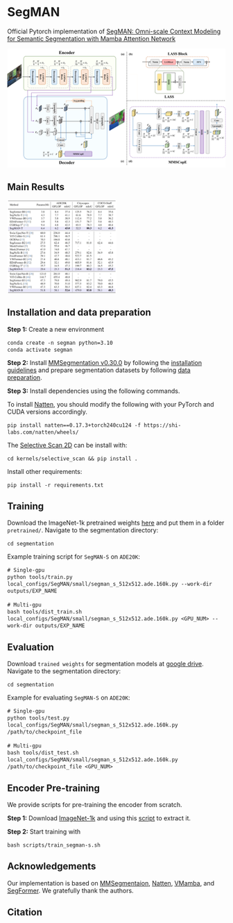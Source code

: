 # SegMAN
Official Pytorch implementation of [SegMAN: Omni-scale Context Modeling for Semantic Segmentation with Mamba Attention Network]()

![SegMAN](assets/SegMAN.png)

## Main Results

<img src="assets/main_results.png" width="50%" />

## Installation and data preparation

**Step 1:**  Create a new environment
```shell
conda create -n segman python=3.10
conda activate segman
```
**Step 2:** Install [MMSegmentation v0.30.0](https://github.com/open-mmlab/mmsegmentation/tree/v0.30.0) by following the [installation guidelines](https://github.com/open-mmlab/mmsegmentation/blob/v0.30.0/docs/en/get_started.md) and prepare segmentation datasets by following [data preparation](https://github.com/open-mmlab/mmsegmentation/blob/v0.30.0/docs/en/dataset_prepare.md).


**Step 3:** Install dependencies using the following commands.

To install [Natten](https://github.com/SHI-Labs/NATTEN), you should modify the following with your PyTorch and CUDA versions accordingly.
```shell
pip install natten==0.17.3+torch240cu124 -f https://shi-labs.com/natten/wheels/
```

The [Selective Scan 2D](https://github.com/MzeroMiko/VMamba) can be install with:
```shell
cd kernels/selective_scan && pip install .
```

Install other requirements:
```shell
pip install -r requirements.txt
```

## Training
Download the ImageNet-1k pretrained weights [here]() and put them in a folder ```pretrained/```. Navigate to the segmentation directory:
```shell
cd segmentation
```

Example training script for ```SegMAN-S``` on ```ADE20K```:
```shell
# Single-gpu
python tools/train.py local_configs/SegMAN/small/segman_s_512x512.ade.160k.py --work-dir outputs/EXP_NAME

# Multi-gpu
bash tools/dist_train.sh local_configs/SegMAN/small/segman_s_512x512.ade.160k.py <GPU_NUM> --work-dir outputs/EXP_NAME
```

## Evaluation
Download `trained weights` for segmentation models at [google drive](). Navigate to the segmentation directory:
```shell
cd segmentation
```

Example for evaluating ```SegMAN-S``` on ```ADE20K```:
```
# Single-gpu
python tools/test.py local_configs/SegMAN/small/segman_s_512x512.ade.160k.py /path/to/checkpoint_file

# Multi-gpu
bash tools/dist_test.sh local_configs/SegMAN/small/segman_s_512x512.ade.160k.py /path/to/checkpoint_file <GPU_NUM>
```


## Encoder Pre-training
We provide scripts for pre-training the encoder from scratch.

**Step 1:** Download [ImageNet-1k](https://www.image-net.org/download.php) and using this [script](https://gist.github.com/BIGBALLON/8a71d225eff18d88e469e6ea9b39cef4) to extract it.

**Step 2:** Start training with

```
bash scripts/train_segman-s.sh
``` 


## Acknowledgements

Our implementation is based on [MMSegmentaion](https://github.com/open-mmlab/mmsegmentation/tree/v0.24.1), [Natten](https://github.com/SHI-Labs/NATTEN), [VMamba](https://github.com/MzeroMiko/VMamba), and [SegFormer](https://github.com/NVlabs/SegFormer). We gratefully thank the authors.

## Citation

